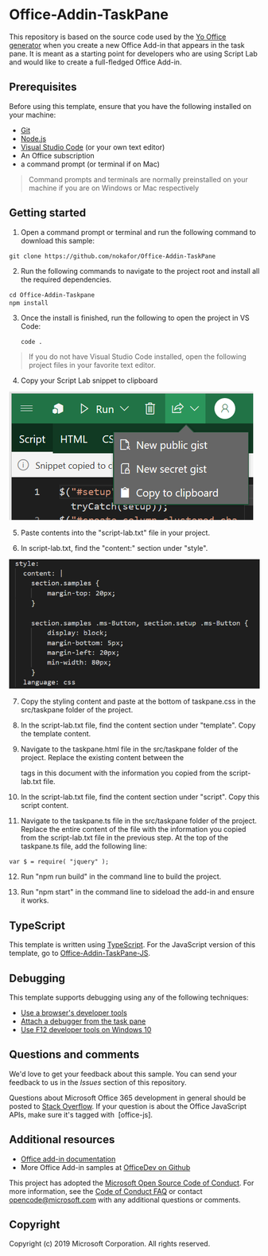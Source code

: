 # Office-Addin-TaskPane

This repository is based on the source code used by the [Yo Office generator](https://github.com/OfficeDev/generator-office) when you create a new Office Add-in that appears in the task pane. It is meant as a starting point for developers who are using Script Lab and would like to create a full-fledged Office Add-in.

## Prerequisites

Before using this template, ensure that you have the following installed on your machine:
- [Git](https://git-scm.com/book/en/v2/Getting-Started-Installing-Git)
- [Node.js](https://nodejs.org/en/)
- [Visual Studio Code](https://code.visualstudio.com/download) (or your own text editor)
- An Office subscription
- a command prompt (or terminal if on Mac)

> Command prompts and terminals are normally preinstalled on your machine if you are on Windows or Mac respectively


## Getting started

1. Open a command prompt or terminal and run the following command to download this sample: 

  ```
  git clone https://github.com/nokafor/Office-Addin-TaskPane
  ```

2. Run the following commands to navigate to the project root and install all the required dependencies.

  ```
  cd Office-Addin-Taskpane
  npm install
  ```

3. Once the install is finished, run the following to open the project in VS Code:

    ```
    code .
    ```

> If you do not have Visual Studio Code installed, open the following project files in your favorite text editor.


4. Copy your Script Lab snippet to clipboard

  ![script lab screenshot](assets/scriptlabcopy.png)
  
  
5. Paste contents into the "script-lab.txt" file in your project.

6. In script-lab.txt, find the "content:" section under "style". 

  ![screenshot of content section from Script Lab](assets/scriptlabcontent.png)

7. Copy the styling content and paste at the bottom of taskpane.css in the src/taskpane folder of the project.

8. In the script-lab.txt file, find the content section under "template". Copy the template content.

9. Navigate to the taskpane.html file in the src/taskpane folder of the project. Replace the existing content between the <main></main> tags in this document with the information you copied from the script-lab.txt file.

10. In the script-lab.txt file, find the content section under "script". Copy this script content.

11. Navigate to the taskpane.ts file in the src/taskpane folder of the project. Replace the entire content of the file with the information you copied from the script-lab.txt file in the previous step. At the top of the taskpane.ts file, add the following line:

```
var $ = require( "jquery" );
```

12. Run "npm run build" in the command line to build the project.

13. Run "npm start" in the command line to sideload the add-in and ensure it works.



## TypeScript

This template is written using [TypeScript](http://www.typescriptlang.org/). For the JavaScript version of this template, go to [Office-Addin-TaskPane-JS](https://github.com/OfficeDev/Office-Addin-TaskPane-JS).



## Debugging

This template supports debugging using any of the following techniques:

- [Use a browser's developer tools](https://docs.microsoft.com/office/dev/add-ins/testing/debug-add-ins-in-office-online)
- [Attach a debugger from the task pane](https://docs.microsoft.com/office/dev/add-ins/testing/attach-debugger-from-task-pane)
- [Use F12 developer tools on Windows 10](https://docs.microsoft.com/office/dev/add-ins/testing/debug-add-ins-using-f12-developer-tools-on-windows-10)

## Questions and comments

We'd love to get your feedback about this sample. You can send your feedback to us in the *Issues* section of this repository.

Questions about Microsoft Office 365 development in general should be posted to [Stack Overflow](http://stackoverflow.com/questions/tagged/office-js+API).  If your question is about the Office JavaScript APIs, make sure it's tagged with  [office-js].

## Additional resources

* [Office add-in documentation](https://docs.microsoft.com/office/dev/add-ins/overview/office-add-ins)
* More Office Add-in samples at [OfficeDev on Github](https://github.com/officedev)

This project has adopted the [Microsoft Open Source Code of Conduct](https://opensource.microsoft.com/codeofconduct/). For more information, see the [Code of Conduct FAQ](https://opensource.microsoft.com/codeofconduct/faq/) or contact [opencode@microsoft.com](mailto:opencode@microsoft.com) with any additional questions or comments.

## Copyright

Copyright (c) 2019 Microsoft Corporation. All rights reserved.
